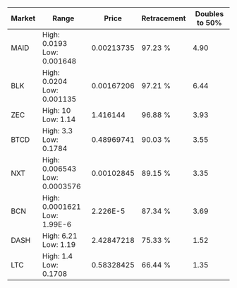 | Market | Range | Price| Retracement | Doubles to 50% |
| --- | --- | --- | --- | --- |
| MAID | High: 0.0193<br />Low: 0.001648 | 0.00213735 | 97.23 % | 4.90 |
| BLK | High: 0.0204<br />Low: 0.001135 | 0.00167206 | 97.21 % | 6.44 |
| ZEC | High: 10<br />Low: 1.14 | 1.416144 | 96.88 % | 3.93 |
| BTCD | High: 3.3<br />Low: 0.1784 | 0.48969741 | 90.03 % | 3.55 |
| NXT | High: 0.006543<br />Low: 0.0003576 | 0.00102845 | 89.15 % | 3.35 |
| BCN | High: 0.0001621<br />Low: 1.99E-6 | 2.226E-5 | 87.34 % | 3.69 |
| DASH | High: 6.21<br />Low: 1.19 | 2.42847218 | 75.33 % | 1.52 |
| LTC | High: 1.4<br />Low: 0.1708 | 0.58328425 | 66.44 % | 1.35 |
